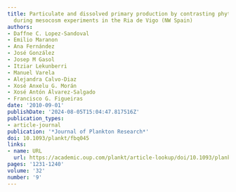 ```yaml
---
title: Particulate and dissolved primary production by contrasting phytoplankton assemblages
  during mesocosm experiments in the Ria de Vigo (NW Spain)
authors:
- Daffne C. Lopez-Sandoval
- Emilio Maranon
- Ana Fernández
- José González
- Josep M Gasol
- Itziar Lekunberri
- Manuel Varela
- Alejandra Calvo-Diaz
- Xosé Anxelu G. Morán
- Xosé Antón Álvarez-Salgado
- Francisco G. Figueiras
date: '2010-09-01'
publishDate: '2024-08-05T15:04:47.817516Z'
publication_types:
- article-journal
publication: '*Journal of Plankton Research*'
doi: 10.1093/plankt/fbq045
links:
- name: URL
  url: https://academic.oup.com/plankt/article-lookup/doi/10.1093/plankt/fbq045
pages: '1231-1240'
volume: '32'
number: '9'
---
```

